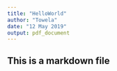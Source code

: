 ```yaml
---
title: "HelloWorld"
author: "Towela"
date: "12 May 2019"
output: pdf_document
---
```



## This is a markdown file





